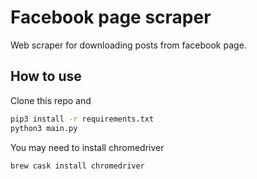 # Facebook page scraper

Web scraper for downloading posts from facebook page.

## How to use

Clone this repo and

```bash
pip3 install -r requirements.txt
python3 main.py
```

You may need to install chromedriver

```bash
brew cask install chromedriver
```
